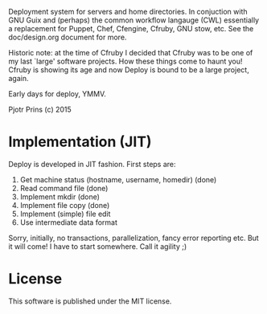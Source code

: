 Deployment system for servers and home directories.  In conjuction
with GNU Guix and (perhaps) the common workflow langauge (CWL)
essentially a replacement for Puppet, Chef, Cfengine, Cfruby, GNU
stow, etc.  See the doc/design.org document for more.

Historic note: at the time of Cfruby I decided that Cfruby was to be
one of my last `large' software projects.  How these things come to
haunt you! Cfruby is showing its age and now Deploy is bound to be a
large project, again.

Early days for deploy, YMMV.

Pjotr Prins (c) 2015

# Implementation (JIT)

Deploy is developed in JIT fashion. First steps are:

1. Get machine status (hostname, username, homedir) (done)
2. Read command file (done)
3. Implement mkdir (done)
4. Implement file copy (done)
5. Implement (simple) file edit
6. Use intermediate data format

Sorry, initially, no transactions, parallelization, fancy error
reporting etc. But it will come!  I have to start somewhere.  Call it
agility ;)

# License

This software is published under the MIT license.
